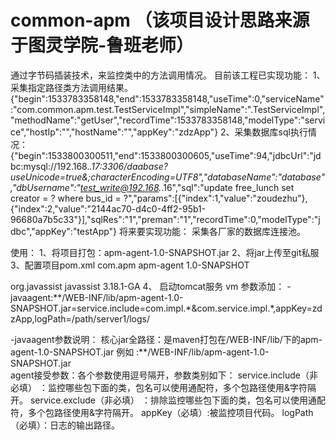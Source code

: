 # common-apm （该项目设计思路来源于图灵学院-鲁班老师）
通过字节码插装技术，来监控类中的方法调用情况。
目前该工程已实现功能：
1、采集指定路径类方法调用结果。
{"begin":1533783358148,"end":1533783358148,"useTime":0,"serviceName":"com.common.apm.test.TestServiceImpl","simpleName":".TestServiceImpl","methodName":"getUser","recordTime":1533783358148,"modelType":"service","hostIp":"","hostName":"","appKey":"zdzApp"}
2、采集数据库sql执行情况：
{"begin":1533800300511,"end":1533800300605,"useTime":94,"jdbcUrl":"jdbc:mysql://192.168.*.17:3306/daabase?useUnicode=true&;characterEncoding=UTF8","databaseName":"database","dbUsername":"test_write@192.168.*.16","sql":"update free_lunch set creator = ? where bus_id = ?","params":[{"index":1,"value":"zoudezhu"},{"index":2,"value":"2144ac70-d4c0-4ff2-95b1-96680a7b5c33"}],"sqlRes":"1","preman":"1","recordTime":0,"modelType":"jdbc","appKey":"testApp"}
将来要实现功能：
采集各厂家的数据库连接池。

使用：
1、将项目打包：apm-agent-1.0-SNAPSHOT.jar
2、将jar上传至git私服
3、配置项目pom.xml
<dependency>
   <groupId>com.apm</groupId>
   <artifactId>apm-agent</artifactId>
   <version>1.0-SNAPSHOT</version>
  </dependency>

  <dependency>
   <groupId>org.javassist</groupId>
   <artifactId>javassist</artifactId>
   <version>3.18.1-GA</version>
  </dependency>
 4、 启动tomcat服务
 vm 参数添加：
 -javaagent:**/WEB-INF/lib/apm-agent-1.0-SNAPSHOT.jar=service.include=com.impl.*&com.service.impl.*,appKey=zdzApp,logPath=/path/server1/logs/
 
 -javaagent参数说明：
 核心jar全路径：是maven打包在/WEB-INF/lib/下的apm-agent-1.0-SNAPSHOT.jar  例如 :**/WEB-INF/lib/apm-agent-1.0-SNAPSHOT.jar  
 agent接受参数：各个参数使用逗号隔开，参数类别如下：
 service.include（非必填） ：监控哪些包下面的类，包名可以使用通配符，多个包路径使用&字符隔开。
 service.exclude（非必填） ：排除监控哪些包下面的类，包名可以使用通配符，多个包路径使用&字符隔开。
 appKey（必填）:被监控项目代码。
 logPath（必填）：日志的输出路径。
 
 
